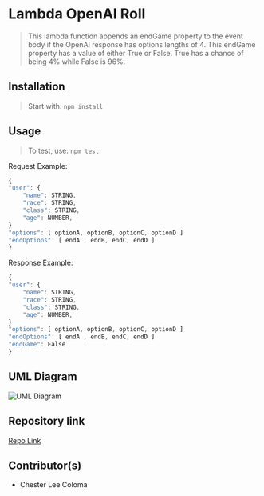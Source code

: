 # Lambda OpenAI Roll

> This lambda function appends an endGame property to the event body if the OpenAI response has options lengths of 4. This endGame property has a value of either True or False. True has a chance of being 4% while False is 96%.

## Installation

> Start with: `npm install`

## Usage

> To test, use: `npm test`

Request Example:
```javascript
{
"user": {
	"name": STRING,
	"race": STRING,
	"class": STRING,
	"age": NUMBER,
}
"options": [ optionA, optionB, optionC, optionD ]
"endOptions": [ endA , endB, endC, endD ]
}
```

Response Example:
```javascript
{
"user": {
	"name": STRING,
	"race": STRING,
	"class": STRING,
	"age": NUMBER,
}
"options": [ optionA, optionB, optionC, optionD ]
"endOptions": [ endA , endB, endC, endD ]
"endGame": False
}
```

## UML Diagram

![UML Diagram](https://projects.invisionapp.com/freehand/document/Og97QVUVy)

## Repository link

[Repo Link](https://github.com/GUI-Goblins/lambda-openai-roll)

## Contributor(s)

- Chester Lee Coloma
